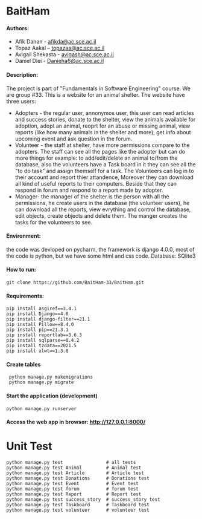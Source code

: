 # BaitHam


#### Authors: 

* Afik Danan - afikda@ac.sce.ac.il
* Topaz Aakal – topazaa@ac.sce.ac.il
* Avigail Shekasta - avigash@ac.sce.ac.il
* Daniel Diei - Danieha6@ac.sce.ac.il

#### Description:

The project is part of "Fundamentals in Software Engineering" course. 
We are group #33.
This is a website for an animal shelter. 
The website have three users: 
* Adopters - the regular user, annonymos user, this user can read articles and success stories, donate to the shelter, view the animals available for adoption, adopt an animal,
reoprt for an abuse or missing animal, view reports (like how many animals in the shelter and more), get info about upcoming event and ask question in the forum.
* Volunteer - the staff at shelter, have more permissions compare to the adopters. The staff can see all the pages like the adopter but can do more things for example: 
to add/edit/delete an animal to/from the database, also the volunteers have a Task board in it they can see all the "to do task" and assign themself for a task. The Volunteers 
can log in to their account and report thier attandence, Moreover they can download all kind of useful reports to their computers. Beside that they can respond in forum and respond
to a report made by adopter.
* Manager- the manager of the shelter is the person with all the permissions, he create users in the database (the volunteer users), he can download all the reports, view evrything
and control the database, edit objects, create objects and delete them. The manger creates the tasks for the volunteers to see.   

#### Environment:
  the code was devloped on pycharm, the framework is django 4.0.0, most of the code is python, but we have some html and css code.
  Database: SQlite3 
  
#### How to run:

```
git clone https://github.com/BaitHam-33/BaitHam.git
 ```
#### Requirements:
```
pip install asgiref==3.4.1  
pip install Django==4.0    
pip install django-filter==21.1   
pip install Pillow==8.4.0  
pip install pip==21.3.1 
pip install reportlab==3.6.3  
pip install sqlparse==0.4.2
pip install tzdata==2021.5
pip install xlwt==1.3.0
```

#### Create tables
```
 python manage.py makemigrations
 python manage.py migrate
```

#### Start the application (development)
 ```
 python manage.py runserver
```

 #### Access the web app in browser: http://127.0.0.1:8000/
 
# Unit Test
```
python manage.py test                # all tests
python manage.py test Animal         # Animal test
python manage.py test Article        # Article test
python manage.py test Donations      # Donations test
python manage.py test Event          # Event test
python manage.py test forum          # forum test
python manage.py test Report         # Report test
python manage.py test success_story  # success_story test
python manage.py test Taskboard      # Taskboard test
python manage.py test volunteer      # volunteer test
      
```
